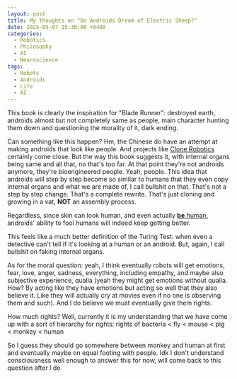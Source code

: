 ```yaml
---
layout: post
title: My thoughts on "Do Androids Dream of Electric Sheep?"
date: 2025-05-07 15:30:00 +0400
categories:
  - Robotics
  - Philosophy
  - AI
  - Neuroscience
tags:
  - Robots
  - Androids
  - Life
  - AI
---
```

This book is clearly the inspiration for "Blade Runner": destroyed earth, androids almost but not completely same as people, main character hunting them down and questioning the morality of it, dark ending.

Can something like this happen? Hm, the Chinese do have an attempt at making androids that look like people. And projects like [Clone Robotics](https://clonerobotics.com/) certainly come close. But the way this book suggests it, with internal organs being same and all that, no that's too far. At that point they're not androids anymore, they're bioengineered people. Yeah, people. This idea that androids will step by step become so similar to humans that they even copy internal organs and what we are made of, I call bullshit on that. That's not a step by step change. That's a complete rewrite. That's just cloning and growing in a vat, **NOT** an assembly process.

Regardless, since skin can look human, and even actually [**be** human](https://www.youtube.com/watch?v=YD8UncqzmZ0), androids' ability to fool humans will indeed keep getting better.

This feels like a much better definition of the Turing Test: when even a detective can't tell if it's looking at a human or an android. But, again, I call bullshit on faking internal organs.

As for the moral question: yeah, I think eventually robots will get emotions, fear, love, anger, sadness, everything, including empathy, and maybe also subjective experience, qualia (yeah they might get emotions without qualia. How? By acting like they have emotions but acting so well that they also believe it. Like they will actually cry at movies even if no one is observing them and such).
And I do believe we must eventually give them rights.

How much rights? Well, currently it is my understanding that we have come up with a sort of hierarchy for rights: rights of bacteria < fly < mouse < pig < monkey < human

So I guess they should go somewhere between monkey and human at first and eventually maybe on equal footing with people. Idk I don't understand consciousness well enough to answer this for now, will come back to this question after I do